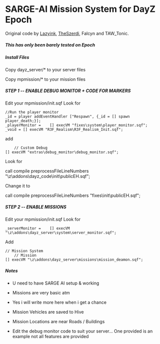 SARGE-AI Mission System for DayZ Epoch
=============
Original code by <a href="https://github.com/lazyink/DayZ-Missions">Lazyink</a>, <a href="https://github.com/theszerdi">TheSzerdi</a>, Falcyn and TAW_Tonic.

<h5>This has only been barely tested on Epoch</h5>  

<h5>Install Files </h5>

Copy dayz_server/*  to your server files

Copy mpmission/* to your mission files



<h5>STEP 1 -- ENABLE DEBUG MONITOR + CODE FOR MARKERS</h5>

Edit your mpmission/init.sqf
Look for

	//Run the player monitor
	_id = player addEventHandler ["Respawn", {_id = [] spawn player_death;}];
	_playerMonitor = 	[] execVM "fixes\system\player_monitor.sqf";	
	_void = [] execVM "R3F_Realism\R3F_Realism_Init.sqf";

	
add

		// Custom Debug
	[] execVM "extras\debug_monitor\debug_monitor.sqf";

	

Look for

 call compile preprocessFileLineNumbers "\z\addons\dayz_code\init\publicEH.sqf";	

Change it to

 call compile preprocessFileLineNumbers "fixes\init\publicEH.sqf";	



<h5>STEP 2 -- ENABLE MISSIONS</h5>

Edit your mpmission/init.sqf
Look for 

	_serverMonitor = 	[] execVM "\z\addons\dayz_server\system\server_monitor.sqf";

Add

	// Mission System
		// Mission
	[] execVM "\z\addons\dayz_server\missions\mission_deamon.sqf";




<h5>Notes</h5>

 * U need to have SARGE AI setup & working
 
 * Missions are very basic atm
 
 * Yes i will write more here when i get a chance

 * Mission Vehicles are saved to Hive
 
 * Mission Locations are near Roads / Buildings
 
 * Edit the debug monitor code to suit your server... One provided is an example not all features are provided
